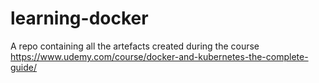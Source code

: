 # learning-docker
A repo containing all the artefacts created during the course https://www.udemy.com/course/docker-and-kubernetes-the-complete-guide/

